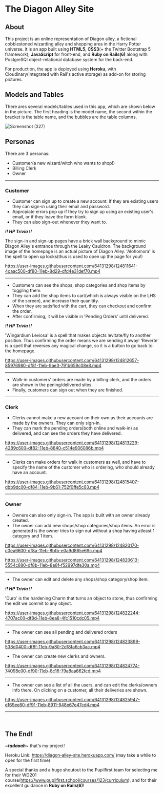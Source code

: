 # The Diagon Alley Site

## About

This project is an online representation of Diagon alley, a fictional cobblestoned wizarding alley and shopping area in the Harry Potter universe. It is an app built using **HTML5**, **CSS3**(+ the Twitter Bootstrap 5 framework), **JavaScript** for front-end, and **Ruby on Rails(6)** along with PostgreSQl object-relational database system for the back-end. 

For production, the app is deployed using **Heroku**, with Cloudinary(integrated with Rail's active storage) as add-on for storing pictures.

## Models and Tables

There ares several models/tables used in this app, which are shown below in the picture. The first heading is the model name, the second within the bracket is the table name, and the bubbles are the table columns.

![Screenshot (327)](https://user-images.githubusercontent.com/64131298/124757500-43533580-df4b-11eb-9b08-653859fb7aba.png)

## Personas

There are 3 personas:
- Customer(a new wizard/witch who wants to shop!)
- Billing Clerk
- Owner

<hr />

### Customer

- Customer can sign up to create a new account. If they are existing users they can sign-in using their email and password.
- Appropiate errors pop up if they try to sign up using an existing user's email, or if they leave the form blank.
- They can also sign-out whenever they want to.

***!! HP Trivia !!*** 

The sign-in and sign-up pages have a brick wall background to mimic Diagon Alley's entrance through the Leaky Cauldron. The background image of the homepage is an actual picture of Diagon Alley. 'Alohomora' is the spell to open up locks(thus is used to open up the page for you!)

https://user-images.githubusercontent.com/64131298/124811641-4caac500-df80-11eb-8d29-dfd4e31def70.mp4

<hr />

- Customers can see the shops, shop categories and shop items by toggling them.
- They can add the shop items to cart(which is always visible on the LHS of the screen), and increase their quanitity. 
- When they are satisfied with the cart, they can checkout and confirm the order.
- After confirming, it will be visible in 'Pending Orders' until delivered.

***!! HP Trivia !!***

'Wingardium Leviosa' is a spell that makes objects levitate/fly to another position. Thus confirming the order means we are sending it away! 'Reverte' is a spell that reverses any magical change, so it is a button to go back to the homepage. 

https://user-images.githubusercontent.com/64131298/124812657-85976980-df81-11eb-9ae3-791b659c08e8.mp4

<hr />

- Walk-in customers' orders are made by a billing clerk, and the orders are shown in the pening/delivered sites.
- Finally, customers can sign out when they are finished.
<hr />

### Clerk

- Clerks cannot make a new account on their own as their accounts are made by the owners. They can only sign-in.
- They can mark the pending orders(both online and walk-in) as delivered, and can see the orders they have delivered.

https://user-images.githubusercontent.com/64131298/124813229-4289c600-df82-11eb-8840-c514e906086b.mp4

<hr />

- Clerks can make orders for walk in customers as well, and have to specify the name of the customer who is ordering, who should already have an account.

https://user-images.githubusercontent.com/64131298/124815407-dbb9dc00-df84-11eb-9b61-752f0ffe5c63.mp4

<hr />

### Owner

- Owners can also only sign-in. The app is built with an owner already created.
- The owner can add new shops/shop categories/shop items. An error is generated is the owner tries to sign out without a shop having atleast 1 category and 1 item.

https://user-images.githubusercontent.com/64131298/124820170-c0ea6600-df8a-11eb-8bfb-e0a9d865e69c.mp4

https://user-images.githubusercontent.com/64131298/124820613-5554c880-df8b-11eb-8e8f-f52997dfe30a.mp4

<hr />

- The owner can edit and delete any shops/shop category/shop item.

***!! HP Trivia !!***

'Duro' is the hardening Charm that turns an object to stone, thus confirming the edit we commit to any object.

https://user-images.githubusercontent.com/64131298/124822244-4707ac00-df8d-11eb-8ea8-4fc1510cdc05.mp4

<hr />

- The owner can see all pending and delivered orders

https://user-images.githubusercontent.com/64131298/124823899-538d0400-df8f-11eb-9a80-2df8fa6cb3ac.mp4



- The owner can create new clerks and owners.

https://user-images.githubusercontent.com/64131298/124824774-74098e00-df90-11eb-8c16-79a8aa662fcd.mp4

<hr />

- The owner can see a list of all the users, and can edit the clerks/owners info there. On clicking on a customer, all their deliveries are shown.

https://user-images.githubusercontent.com/64131298/124825947-e169ee80-df91-11eb-8911-948e67e47cd4.mp4


<hr />

<br />

## The End!

**_\~tadaaah\~_** that's my project!

Heroku Link: https://diagon-alley-site.herokuapp.com/ (may take a while to open for the first time)

A special thanks and a huge shoutout to the Pupilfirst team for selecting me for their WD201 course(https://www.pupilfirst.school/courses/123/curriculum), and for their excellent guidance in **Ruby on Rails(6)**!






